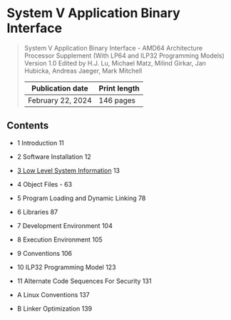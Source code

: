 # System V Application Binary Interface

> System V Application Binary Interface - AMD64 Architecture Processor Supplement (With LP64 and ILP32 Programming Models) Version 1.0 Edited by H.J. Lu, Michael Matz, Milind Girkar, Jan Hubicka, Andreas Jaeger, Mark Mitchell
>
> |Publication date|Print length|
> |-|-|
> |February 22, 2024|146 pages|

## Contents

- 1 Introduction 11

- 2 Software Installation 12

- [3 Low Level System Information](03-low-level-system-information.md) 13

- 4 Object Files - 63

- 5 Program Loading and Dynamic Linking 78

- 6 Libraries 87

- 7 Development Environment 104

- 8 Execution Environment 105

- 9 Conventions 106

- 10 ILP32 Programming Model 123

- 11 Alternate Code Sequences For Security 131

- A Linux Conventions 137

- B Linker Optimization 139
